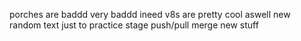 porches are baddd
very baddd ineed
v8s are pretty cool aswell
new random text just to practice 
stage 
push/pull
merge new stuff 
